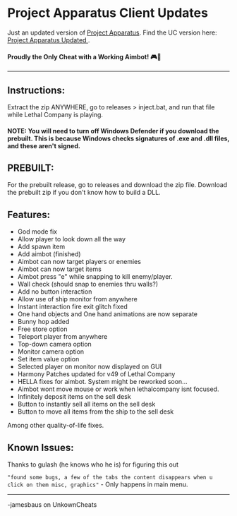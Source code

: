 # Project Apparatus Client Updates

Just an updated version of [Project Apparatus](https://github.com/KaylinOwO/Project-Apparatus/tree/main/ProjectApparatus).
Find the UC version here: [<Release> Project Apparatus Updated ](https://www.unknowncheats.me/forum/lethal-company/620315-project-apparatus-updated.html).

#### **Proudly the Only Cheat with a Working Aimbot!** 🎮🚀

---

## Instructions:

Extract the zip ANYWHERE, go to releases > inject.bat, and run that file while Lethal Company is playing.

#### NOTE: You will need to turn off Windows Defender if you download the prebuilt. This is because Windows checks signatures of .exe and .dll files, and these aren't signed.

## PREBUILT:

For the prebuilt release, go to releases and download the zip file. Download the prebuilt zip if you don't know how to build a DLL. 

## Features:

- God mode fix
- Allow player to look down all the way
- Add spawn item
- Add aimbot (finished)
- Aimbot can now target players or enemies
- Aimbot can now target items
- Aimbot press "e" while snapping to kill enemy/player.
- Wall check (should snap to enemies thru walls?)
- Add no button interaction
- Allow use of ship monitor from anywhere
- Instant interaction fire exit glitch fixed
- One hand objects and One hand animations are now separate
- Bunny hop added
- Free store option
- Teleport player from anywhere
- Top-down camera option
- Monitor camera option
- Set item value option
- Selected player on monitor now displayed on GUI
- Harmony Patches updated for v49 of Lethal Company
- HELLA fixes for aimbot. System might be reworked soon...
- Aimbot wont move mouse or work when lethalcompany isnt focused.
- Infinitely deposit items on the sell desk
- Button to instantly sell all items on the sell desk
- Button to move all items from the ship to the sell desk

Among other quality-of-life fixes.

## Known Issues:
Thanks to gulash (he knows who he is) for figuring this out

`"found some bugs, a few of the tabs the content disappears when u click on them
misc, graphics"` - Only happens in main menu.

--- 
-jamesbaus on UnkownCheats

